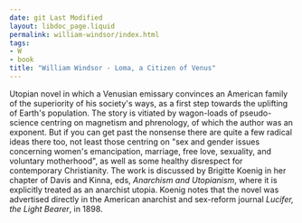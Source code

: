 ```yaml
---
date: git Last Modified
layout: libdoc_page.liquid
permalink: william-windsor/index.html
tags:
- W
- book
title: "William Windsor - Loma, a Citizen of Venus"
---
```


Utopian novel in which a Venusian emissary convinces an American family of the superiority of his society's ways, as a first step towards the uplifting of Earth's population. The story is vitiated by wagon-loads of pseudo-science centring on magnetism and phrenology, of which the author was an exponent. But if you can get past the nonsense there are quite a few radical ideas there too, not least those centring on "sex and gender issues concerning women's emancipation, marriage, free love, sexuality, and voluntary motherhood", as well as some healthy disrespect for contemporary Christianity. The work is discussed by Brigitte Koenig in her chapter of Davis and Kinna, eds, _Anarchism and Utopianism_, where it is explicitly treated as an anarchist utopia. Koenig notes that the novel was advertised directly in the American anarchist and sex-reform journal _Lucifer, the Light Bearer_, in 1898.